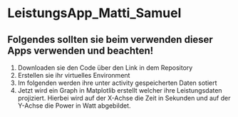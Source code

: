 # LeistungsApp_Matti_Samuel
## Folgendes sollten sie beim verwenden dieser Apps verwenden und beachten!
1. Downloaden sie den Code über den Link in dem Repository 
2. Erstellen sie ihr virtuelles Environment 
3. Im folgenden werden ihre unter activity gespeicherten Daten sotiert
4. Jetzt wird ein Graph in Matplotlib erstellt welcher ihre Leistungsdaten projiziert. Hierbei wird auf der X-Achse die Zeit in Sekunden und auf der Y-Achse die Power in Watt abgebildet.